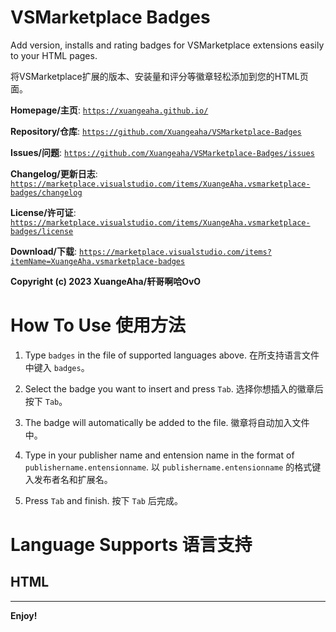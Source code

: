 # VSMarketplace Badges

Add version, installs and rating badges for VSMarketplace extensions easily to your HTML pages.

将VSMarketplace扩展的版本、安装量和评分等徽章轻松添加到您的HTML页面。

**Homepage/主页**: [`https://xuangeaha.github.io/`](https://xuangeaha.github.io/)

**Repository/仓库**: [`https://github.com/Xuangeaha/VSMarketplace-Badges`](https://github.com/Xuangeaha/VSMarketplace-Badges)

**Issues/问题**: [`https://github.com/Xuangeaha/VSMarketplace-Badges/issues`](https://github.com/Xuangeaha/VSMarketplace-Badges/issues)

**Changelog/更新日志**: [`https://marketplace.visualstudio.com/items/XuangeAha.vsmarketplace-badges/changelog`](https://marketplace.visualstudio.com/items/XuangeAha.vsmarketplace-badges/changelog)

**License/许可证**: [`https://marketplace.visualstudio.com/items/XuangeAha.vsmarketplace-badges/license`](https://marketplace.visualstudio.com/items/XuangeAha.vsmarketplace-badges/license)

**Download/下载**: [`https://marketplace.visualstudio.com/items?itemName=XuangeAha.vsmarketplace-badges`](https://marketplace.visualstudio.com/items?itemName=XuangeAha.vsmarketplace-badges)

**Copyright (c) 2023 XuangeAha/轩哥啊哈OvO**

# How To Use 使用方法

1. Type `badges` in the file of supported languages above.  在所支持语言文件中键入 `badges`。

2. Select the badge you want to insert and press `Tab`.  选择你想插入的徽章后按下 `Tab`。

3. The badge will automatically be added to the file.  徽章将自动加入文件中。

4. Type in your publisher name and entension name in the format of `publishername.entensionname`.  以 `publishername.entensionname` 的格式键入发布者名和扩展名。

5. Press `Tab` and finish.  按下 `Tab` 后完成。

# Language Supports 语言支持

## HTML

---

**Enjoy!**
